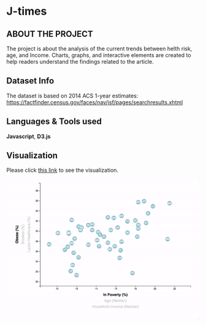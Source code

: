 # J-times

## ABOUT THE PROJECT

The project is about the analysis of the current trends between helth risk, age, and Income. Charts, graphs, and interactive elements are created to help readers understand the findings related to the article.


## Dataset Info
The dataset is based on 2014 ACS 1-year estimates: https://factfinder.census.gov/faces/nav/jsf/pages/searchresults.xhtml


## Languages & Tools used 
**Javascript**, **D3.js**

## Visualization

Please click [this link](https://jwoh1323.github.io/J-times/) to see the visualization. 

![](https://github.com/jwoh1323/J-times/blob/2366bef48dc0ff9a09d3caf46c6ad9aab6d5c240/pro1.gif)



